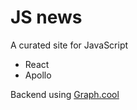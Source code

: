 # JS news

A curated site for JavaScript

* React
* Apollo

Backend using [Graph.cool](https://www.graph.cool/)
